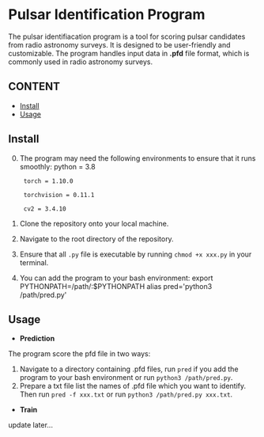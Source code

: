# Pulsar Identification Program

The pulsar identifiacation program is a tool for scoring pulsar candidates from radio astronomy surveys. It is designed to be user-friendly and customizable. The program handles input data in __.pfd__ file format, which is commonly used in radio astronomy surveys.

## CONTENT
- [Install](#index1)
- [Usage](#index2)

## <span id="index1">Install</span>

0. The program may need the following environments to ensure that it runs smoothly: 
		python = 3.8

		torch = 1.10.0

		torchvision = 0.11.1

		cv2 = 3.4.10

1.  Clone the repository onto your local machine.
   
2.  Navigate to the root directory of the repository.
   
3.  Ensure that all `.py` file is executable by running `chmod +x xxx.py` in your terminal.
   
4. You can add the program to your bash environment:
	export PYTHONPATH=/path/:$PYTHONPATH
	alias pred='python3 /path/pred.py'


## <span id="index2">Usage</span>

- __Prediction__

The program score the pfd file in two ways:
1. Navigate to a directory containing .pfd files, run `pred` if you add the program to your bash environment or run `python3 /path/pred.py`.
2. Prepare a txt file list the names of .pfd file which you want to identify. Then run `pred -f xxx.txt` or run `python3 /path/pred.py xxx.txt`.

- __Train__

update later...
